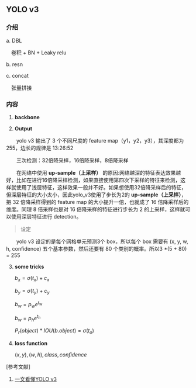 ## YOLO v3

### 介绍

a. DBL

&emsp;卷积 + BN + Leaky relu

b. resn

c. concat

&emsp;张量拼接

### 内容

1. **backbone**

2. **Output**

&emsp;&emsp;yolo v3 输出了 3 个不同尺度的 feature map（y1，y2，y3），其深度都为 255，边长的规律是 13:26:52

&emsp;&emsp;三次检测：32倍降采样，16倍降采样，8倍降采样

&emsp;&emsp;在网络中使用 **up-sample（上采样）** 的原因:网络越深的特征表达效果越好，比如在进行16倍降采样检测，如果直接使用第四次下采样的特征来检测，这样就使用了浅层特征，这样效果一般并不好。如果想使用32倍降采样后的特征，但深层特征的大小太小，因此yolo_v3使用了步长为2的 **up-sample（上采样）**，把 32 倍降采样得到的 feature map 的大小提升一倍，也就成了 16 倍降采样后的维度。同理 8 倍采样也是对 16 倍降采样的特征进行步长为 2 的上采样，这样就可以使用深层特征进行 detection。

> 设定

&emsp;&emsp;yolo v3 设定的是每个网格单元预测3个 box，所以每个 box 需要有 (x, y, w, h, confidence) 五个基本参数，然后还要有 80 个类别的概率。所以3 *(5 + 80) = 255

3. **some tricks**

    $b_x=\sigma(t_x)+c_x$

    $b_y=\sigma(t_y)+c_y$

    $b_w=p_we^{t_w}$

    $b_w=p_he^{t_h}$

    $P_r(object)*IOU(b.object)=\sigma(t_o)$

4. **loss function**

    $(x,y),(w,h),class,confidence$

[参考文献]

1. [一文看懂YOLO v3](https://blog.csdn.net/litt1e/article/details/88907542)

